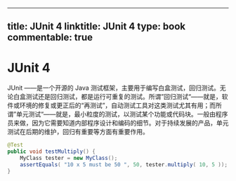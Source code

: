 
---
title: JUnit 4
linktitle: JUnit 4
type: book
commentable: true
---

# JUnit 4

JUnit ——是一个开源的 Java 测试框架，主要用于编写白盒测试，回归测试。无论白盒测试还是回归测试，都是运行可重复的测试。所谓”回归测试“——就是，软件或环境的修复或更正后的“再测试”，自动测试工具对这类测试尤其有用；而所谓”单元测试“——就是，最小粒度的测试，以测试某个功能或代码块。一般由程序员来做，因为它需要知道内部程序设计和编码的细节。对于持续发展的产品，单元测试在后期的维护，回归有重要等方面有重要作用。

```java
@Test
public void testMultiply() {
    MyClass tester = new MyClass();
    assertEquals( "10 x 5 must be 50 ", 50, tester.multiply( 10, 5 ));
}
```

    